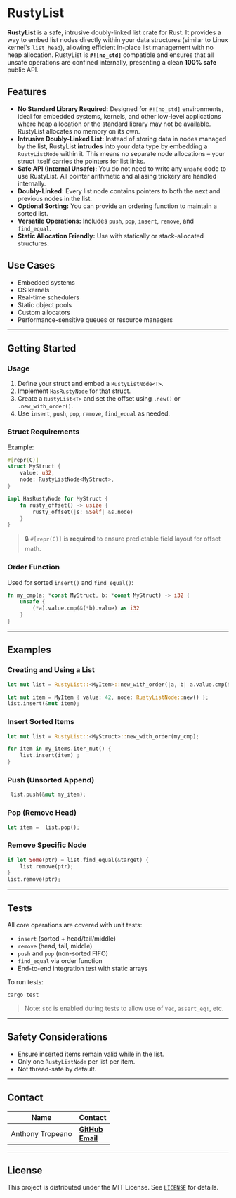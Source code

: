 # RustyList

**RustyList** is a safe, intrusive doubly-linked list crate for Rust. It provides a way to embed list nodes directly within your data structures (similar to Linux kernel's `list_head`), allowing efficient in-place list management with no heap allocation. RustyList is **`#![no_std]`** compatible and ensures that all unsafe operations are confined internally, presenting a clean **100% safe** public API.

## Features

- **No Standard Library Required:** Designed for `#![no_std]` environments, ideal for embedded systems, kernels, and other low-level applications where heap allocation or the standard library may not be available. RustyList allocates no memory on its own.
- **Intrusive Doubly-Linked List:** Instead of storing data in nodes managed by the list, RustyList **intrudes** into your data type by embedding a `RustyListNode` within it. This means no separate node allocations – your struct itself carries the pointers for list links.
- **Safe API (Internal Unsafe):** You do not need to write any `unsafe` code to use RustyList. All pointer arithmetic and aliasing trickery are handled internally.
- **Doubly-Linked:** Every list node contains pointers to both the next and previous nodes in the list.
- **Optional Sorting:** You can provide an ordering function to maintain a sorted list.
- **Versatile Operations:** Includes `push`, `pop`, `insert`, `remove`, and `find_equal`.
- **Static Allocation Friendly:** Use with statically or stack-allocated structures.

## Use Cases

- Embedded systems  
- OS kernels  
- Real-time schedulers  
- Static object pools  
- Custom allocators  
- Performance-sensitive queues or resource managers  

---

## Getting Started

### Usage

1. Define your struct and embed a `RustyListNode<T>`.
2. Implement `HasRustyNode` for that struct.
3. Create a `RustyList<T>` and set the offset using `.new()` or `.new_with_order()`.
4. Use `insert`, `push`, `pop`, `remove`, `find_equal` as needed.

### Struct Requirements

Example:

```rust
#[repr(C)]
struct MyStruct {
    value: u32,
    node: RustyListNode<MyStruct>,
}

impl HasRustyNode for MyStruct {
    fn rusty_offset() -> usize {
        rusty_offset(|s: &Self| &s.node)
    }
}
```

> 🔒 `#[repr(C)]` is **required** to ensure predictable field layout for offset math.

### Order Function

Used for sorted `insert()` and `find_equal()`:

```rust
fn my_cmp(a: *const MyStruct, b: *const MyStruct) -> i32 {
    unsafe {
        (*a).value.cmp(&(*b).value) as i32
    }
}
```

---

## Examples

### Creating and Using a List

```rust
let mut list = RustyList::<MyItem>::new_with_order(|a, b| a.value.cmp(&b.value));

let mut item = MyItem { value: 42, node: RustyListNode::new() };
list.insert(&mut item);
```

### Insert Sorted Items

```rust
let mut list = RustyList::<MyStruct>::new_with_order(my_cmp);

for item in my_items.iter_mut() {
    list.insert(item) ;
}
```

### Push (Unsorted Append)

```rust
 list.push(&mut my_item);
```

### Pop (Remove Head)

```rust
let item =  list.pop();
```

### Remove Specific Node

```rust
if let Some(ptr) = list.find_equal(&target) {
    list.remove(ptr);
}
list.remove(ptr);
```

---

## Tests

All core operations are covered with unit tests:

- `insert` (sorted + head/tail/middle)
- `remove` (head, tail, middle)
- `push` and `pop` (non-sorted FIFO)
- `find_equal` via order function
- End-to-end integration test with static arrays

To run tests:

```bash
cargo test
```

> Note: `std` is enabled during tests to allow use of `Vec`, `assert_eq!`, etc.

---

## Safety Considerations

- Ensure inserted items remain valid while in the list.
- Only one `RustyListNode` per list per item.
- Not thread-safe by default.

---

## Contact

| Name | Contact |
| --- | --- |
| Anthony Tropeano | [**GitHub**](https://github.com/iiTONELOC) <br> [**Email**](mailto:atropeano@atropeano.com) |

---

## License

This project is distributed under the MIT License. See [`LICENSE`](./LICENSE.md) for details.
